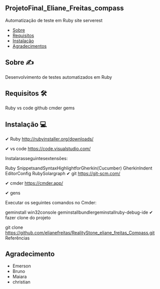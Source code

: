 ## ProjetoFinal_Eliane_Freitas_compass
Automatização de teste em Ruby site serverest
   * [ Sobre ](#Sobre)
   * [ Requisitos ](#Requisitos)
   * [ Instalação ](#Instalação)
   * [ Agradecimentos ](#Agradecimentos)
## Sobre ✍
Desenvolvimento de testes automatizados em Ruby

## Requisitos 🛠
Ruby
vs code
github
cmder
gems
## Instalação 💻
✔ Ruby http://rubyinstaller.org/downloads/

✔ vs code https://code.visualstudio.com/

Instalarasseguintesextensões:

Ruby
SnippetsandSyntaxHighlightforGherkin(Cucumber)
GherkinIndent
EditorConfig
RubySolargraph
✔ git https://git-scm.com/

✔ cmder https://cmder.app/

✔ gens

Executar os seguintes comandos no Cmder:

geminstall
win32console
geminstallbundlergeminstallruby-debug-ide
✔ fazer clone do projeto

git clone https://github.com/elianefreitas/RealityStone_eliane_freitas_Compass.git
Referências
## Agradecimento
- Emerson
- Bruno
- Maiara
- christian
